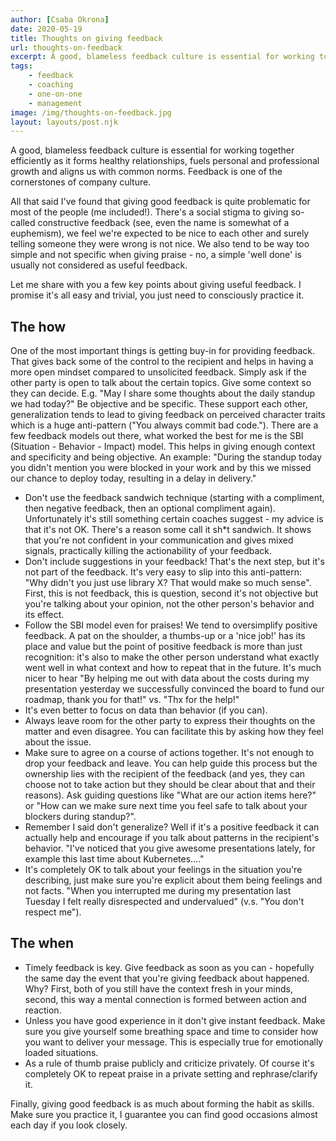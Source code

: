 ```yaml
---
author: [Csaba Okrona]
date: 2020-05-19
title: Thoughts on giving feedback
url: thoughts-on-feedback
excerpt: A good, blameless feedback culture is essential for working together efficiently as it forms healthy relationships, fuels personal and professional growth and aligns us with common norms. Feedback is one of the cornerstones of company culture.
tags:
    - feedback
    - coaching
    - one-on-one
    - management
image: /img/thoughts-on-feedback.jpg
layout: layouts/post.njk
---
```


A good, blameless feedback culture is essential for working together efficiently as it forms healthy relationships, fuels personal and professional growth and aligns us with common norms. Feedback is one of the cornerstones of company culture.

All that said I've found that giving good feedback is quite problematic for most of the people (me included!). There's a social stigma to giving so-called constructive feedback (see, even the name is somewhat of a euphemism), we feel we're expected to be nice to each other and surely telling someone they were wrong is not nice. We also tend to be way too simple and not specific when giving praise - no, a simple 'well done' is usually not considered as useful feedback.

Let me share with you a few key points about giving useful feedback. I promise it's all easy and trivial, you just need to consciously practice it.

## The how

One of the most important things is getting buy-in for providing feedback. That gives back some of the control to the recipient and helps in having a more open mindset compared to unsolicited feedback. Simply ask if the other party is open to talk about the certain topics. Give some context so they can decide. E.g. "May I share some thoughts about the daily standup we had today?"
Be objective and be specific. These support each other, generalization tends to lead to giving feedback on perceived character traits which is a huge anti-pattern ("You always commit bad code.").
There are a few feedback models out there, what worked the best for me is the SBI (Situation - Behavior - Impact) model. This helps in giving enough context and specificity and being objective. An example: "During the standup today you didn't mention you were blocked in your work and by this we missed our chance to deploy today, resulting in a delay in delivery."

-   Don't use the feedback sandwich technique (starting with a compliment, then negative feedback, then an optional compliment again). Unfortunately it's still something certain coaches suggest - my advice is that it's not OK. There's a reason some call it sh\*t sandwich. It shows that you're not confident in your communication and gives mixed signals, practically killing the actionability of your feedback.
-   Don't include suggestions in your feedback! That's the next step, but it's not part of the feedback. It's very easy to slip into this anti-pattern: "Why didn't you just use library X? That would make so much sense". First, this is not feedback, this is question, second it's not objective but you're talking about your opinion, not the other person's behavior and its effect.
-   Follow the SBI model even for praises! We tend to oversimplify positive feedback. A pat on the shoulder, a thumbs-up or a 'nice job!' has its place and value but the point of positive feedback is more than just recognition: it's also to make the other person understand what exactly went well in what context and how to repeat that in the future. It's much nicer to hear "By helping me out with data about the costs during my presentation yesterday we successfully convinced the board to fund our roadmap, thank you for that!" vs. "Thx for the help!"
-   It's even better to focus on data than behavior (if you can).
-   Always leave room for the other party to express their thoughts on the matter and even disagree. You can facilitate this by asking how they feel about the issue.
-   Make sure to agree on a course of actions together. It's not enough to drop your feedback and leave. You can help guide this process but the ownership lies with the recipient of the feedback (and yes, they can choose not to take action but they should be clear about that and their reasons). Ask guiding questions like "What are our action items here?" or "How can we make sure next time you feel safe to talk about your blockers during standup?".
-   Remember I said don't generalize? Well if it's a positive feedback it can actually help and encourage if you talk about patterns in the recipient's behavior. "I've noticed that you give awesome presentations lately, for example this last time about Kubernetes...."
-   It's completely OK to talk about your feelings in the situation you're describing, just make sure you're explicit about them being feelings and not facts. "When you interrupted me during my presentation last Tuesday I felt really disrespected and undervalued" (v.s. "You don't respect me").

## The when

-   Timely feedback is key. Give feedback as soon as you can - hopefully the same day the event that you're giving feedback about happened. Why? First, both of you still have the context fresh in your minds, second, this way a mental connection is formed between action and reaction.
-   Unless you have good experience in it don't give instant feedback. Make sure you give yourself some breathing space and time to consider how you want to deliver your message. This is especially true for emotionally loaded situations.
-   As a rule of thumb praise publicly and criticize privately. Of course it's completely OK to repeat praise in a private setting and rephrase/clarify it.

Finally, giving good feedback is as much about forming the habit as skills. Make sure you practice it, I guarantee you can find good occasions almost each day if you look closely.
